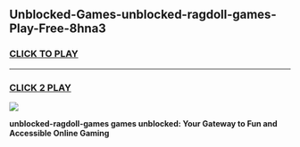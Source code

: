 
## Unblocked-Games-unblocked-ragdoll-games-Play-Free-8hna3
<h3>
<a href="https://premium76.site?title=unblocked-ragdoll-games&ref=22A">CLICK TO PLAY</a></h3>
<hr>

<h3>
<a href="https://premium76.site?title=unblocked-ragdoll-games&ref=22A">CLICK 2 PLAY</a>
  
</h3>

<a href="https://premium76.site?title=unblocked-ragdoll-games&ref=22A"><img src="https://clearcache.store/games.png"></a>


**unblocked-ragdoll-games games unblocked: Your Gateway to Fun and Accessible Online Gaming**
